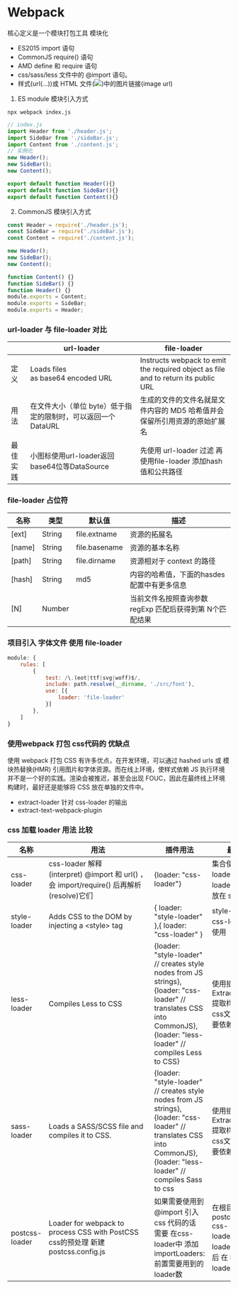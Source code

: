 # Webpack
核心定义是一个模块打包工具 模块化

* ES2015 import 语句
* CommonJS require() 语句
* AMD define 和 require 语句
* css/sass/less 文件中的 @import 语句。
* 样式(url(...))或 HTML 文件(<img src=...>)中的图片链接(image url)

1. ES module 模块引入方式
```shell
npx webpack index.js
```

```javascript
// index.js
import Header from './header.js';
import SideBar from './sideBar.js';
import Content from './content.js';
// 实例化
new Header();
new SideBar();
new Content();
```

```javascript
export default function Header(){}
export default function SideBar(){}
export default function Content(){}
```


2. CommonJS 模块引入方式
```javascript
const Header = require('./header.js');
const SideBar = require('./sideBar.js');
const Content = require('./content.js');

new Header();
new SideBar();
new Content();
```

```javascript
function Content() {}
function SideBar() {}
function Header() {}
module.exports = Content;
module.exports = SideBar;
module.exports = Header;
```

### url-loader 与 file-loader 对比
|  | url-loader | file-loader |
| --- | --- | --- |
| 定义 | Loads files as base64 encoded URL | Instructs webpack to emit the required object as file and to return its public URL |
| 用法 | 在文件大小（单位 byte）低于指定的限制时，可以返回一个 DataURL | 生成的文件的文件名就是文件内容的 MD5 哈希值并会保留所引用资源的原始扩展名 |
| 最佳实践 | 小图标使用url-loader返回 base64位等DataSource | 先使用 url-loader 过滤 再使用file-loader 添加hash值和公共路径 |

### file-loader 占位符

| 名称 | 类型 | 默认值 | 描述 |
| --- | --- | --- | --- |
| [ext] | String | file.extname | 资源的拓展名  |
| [name]  | String | file.basename | 资源的基本名称 |
| [path] | String | file.dirname | 资源相对于 context 的路径 |
| [hash] | String | md5 | 内容的哈希值，下面的hasdes配置中有更多信息 |
| [N] | Number |  | 当前文件名按照查询参数 regExp 匹配后获得到第 N个匹配结果 |


### 项目引入 字体文件 使用 file-loader
```javascript
module: {
    rules: [
        {
            test: /\.(eot|ttf|svg|woff)$/,
            include: path.resolve(__dirname, './src/font'),
            use: [{
                loader: 'file-loader'
            }]
        },
    ]
}
```

### 使用webpack 打包 css代码的 优缺点

使用 webpack 打包 CSS 有许多优点，在开发环境，可以通过 hashed urls 或 模块热替换(HMR) 引用图片和字体资源。而在线上环境，使样式依赖 JS 执行环境并不是一个好的实践。渲染会被推迟，甚至会出现 FOUC，因此在最终线上环境构建时，最好还是能够将 CSS 放在单独的文件中。

* extract-loader 针对 css-loader 的输出
* extract-text-webpack-plugin

### css 加载 loader 用法 比较

| 名称 | 用法 | 插件用法 | 最佳实践 |
| --- | --- | --- | --- |
| css-loader | css-loader 解释(interpret) @import 和 url() ，会 import/require() 后再解析(resolve)它们 | {loader: "css-loader"} | 集合使用 css-loader 与 style-loader 将样式存放在 style tag中 |
| style-loader | Adds CSS to the DOM by injecting a \<style\> tag | { loader: "style-loader" },{ loader: "css-loader" } | style-loader 与 css-loader 结合使用 |
| less-loader | Compiles Less to CSS | {loader: "style-loader" // creates style nodes from JS strings}, {loader: "css-loader" // translates CSS into CommonJS}, {loader: "less-loader" // compiles Less to CSS} | 使用插件 ExtractTextPlugin 提取样式到独立的css文件专业不需要依赖js |
| sass-loader | Loads a SASS/SCSS file and compiles it to CSS. | {loader: "style-loader" // creates style nodes from JS strings}, {loader: "css-loader" // translates CSS into CommonJS}, {loader: "less-loader" // compiles Sass to css | 使用插件 ExtractTextPlugin 提取样式到独立的css文件专业不需要依赖js |
| postcss-loader | Loader for webpack to process CSS with PostCSS css的预处理 新建 postcss.config.js | 如果需要使用到@import 引入css 代码的话 需要 在css-loader中 添加 importLoaders: 前置需要用到的loader数 | 在根目录设置postcss.config.js css-loader 和 style-loader 之后 在 less/sass-loader 之后 |